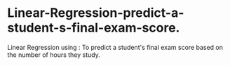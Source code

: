 # Linear-Regression-predict-a-student-s-final-exam-score.
Linear Regression using :  To predict a student's final exam score based on the number of hours they study.
